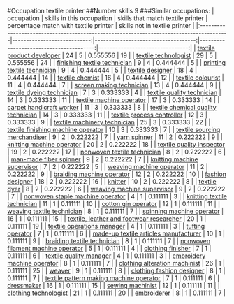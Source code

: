 #Occupation textile printer
##Number skills 9
###Similar occupations:
| occupation                                                                              |   skills in this occupation |   skills that match textile printer |   percentage match with textile printer |   skills not in textile printer |
|:----------------------------------------------------------------------------------------|----------------------------:|------------------------------------:|----------------------------------------:|--------------------------------:|
| [textile product developer](textile_product_developer.md)                               |                          24 |                                   5 |                                0.555556 |                              19 |
| [textile technologist](textile_technologist.md)                                         |                          29 |                                   5 |                                0.555556 |                              24 |
| [finishing textile technician](finishing_textile_technician.md)                         |                           9 |                                   4 |                                0.444444 |                               5 |
| [printing textile technician](printing_textile_technician.md)                           |                           9 |                                   4 |                                0.444444 |                               5 |
| [textile designer](textile_designer.md)                                                 |                          18 |                                   4 |                                0.444444 |                              14 |
| [textile chemist](textile_chemist.md)                                                   |                          16 |                                   4 |                                0.444444 |                              12 |
| [textile colourist](textile_colourist.md)                                               |                          11 |                                   4 |                                0.444444 |                               7 |
| [screen making technician](screen_making_technician.md)                                 |                          13 |                                   4 |                                0.444444 |                               9 |
| [textile dyeing technician](textile_dyeing_technician.md)                               |                           7 |                                   3 |                                0.333333 |                               4 |
| [textile quality technician](textile_quality_technician.md)                             |                          14 |                                   3 |                                0.333333 |                              11 |
| [textile machine operator](textile_machine_operator.md)                                 |                          17 |                                   3 |                                0.333333 |                              14 |
| [carpet handicraft worker](carpet_handicraft_worker.md)                                 |                          11 |                                   3 |                                0.333333 |                               8 |
| [textile chemical quality technician](textile_chemical_quality_technician.md)           |                          14 |                                   3 |                                0.333333 |                              11 |
| [textile process controller](textile_process_controller.md)                             |                          12 |                                   3 |                                0.333333 |                               9 |
| [textile machinery technician](textile_machinery_technician.md)                         |                          25 |                                   3 |                                0.333333 |                              22 |
| [textile finishing machine operator](textile_finishing_machine_operator.md)             |                          10 |                                   3 |                                0.333333 |                               7 |
| [textile sourcing merchandiser](textile_sourcing_merchandiser.md)                       |                           9 |                                   2 |                                0.222222 |                               7 |
| [yarn spinner](yarn_spinner.md)                                                         |                          11 |                                   2 |                                0.222222 |                               9 |
| [knitting machine operator](knitting_machine_operator.md)                               |                          20 |                                   2 |                                0.222222 |                              18 |
| [textile quality inspector](textile_quality_inspector.md)                               |                          19 |                                   2 |                                0.222222 |                              17 |
| [nonwoven  textile technician](nonwoven__textile_technician.md)                         |                           8 |                                   2 |                                0.222222 |                               6 |
| [man-made fiber spinner](man-made_fiber_spinner.md)                                     |                           9 |                                   2 |                                0.222222 |                               7 |
| [knitting machine supervisor](knitting_machine_supervisor.md)                           |                           7 |                                   2 |                                0.222222 |                               5 |
| [weaving machine operator](weaving_machine_operator.md)                                 |                          11 |                                   2 |                                0.222222 |                               9 |
| [braiding machine operator](braiding_machine_operator.md)                               |                          12 |                                   2 |                                0.222222 |                              10 |
| [fashion designer](fashion_designer.md)                                                 |                          18 |                                   2 |                                0.222222 |                              16 |
| [knitter](knitter.md)                                                                   |                          10 |                                   2 |                                0.222222 |                               8 |
| [textile dyer](textile_dyer.md)                                                         |                           8 |                                   2 |                                0.222222 |                               6 |
| [weaving machine supervisor](weaving_machine_supervisor.md)                             |                           9 |                                   2 |                                0.222222 |                               7 |
| [nonwoven staple machine operator](nonwoven_staple_machine_operator.md)                 |                           4 |                                   1 |                                0.111111 |                               3 |
| [knitting textile technician](knitting_textile_technician.md)                           |                          11 |                                   1 |                                0.111111 |                              10 |
| [cotton gin operator](cotton_gin_operator.md)                                           |                          12 |                                   1 |                                0.111111 |                              11 |
| [weaving textile technician](weaving_textile_technician.md)                             |                           8 |                                   1 |                                0.111111 |                               7 |
| [spinning machine operator](spinning_machine_operator.md)                               |                          16 |                                   1 |                                0.111111 |                              15 |
| [textile, leather and footwear researcher](textile,_leather_and_footwear_researcher.md) |                          20 |                                   1 |                                0.111111 |                              19 |
| [textile operations manager](textile_operations_manager.md)                             |                           4 |                                   1 |                                0.111111 |                               3 |
| [tufting operator](tufting_operator.md)                                                 |                           7 |                                   1 |                                0.111111 |                               6 |
| [made-up textile articles manufacturer](made-up_textile_articles_manufacturer.md)       |                          10 |                                   1 |                                0.111111 |                               9 |
| [braiding textile technician](braiding_textile_technician.md)                           |                           8 |                                   1 |                                0.111111 |                               7 |
| [nonwoven filament machine operator](nonwoven_filament_machine_operator.md)             |                           5 |                                   1 |                                0.111111 |                               4 |
| [clothing finisher](clothing_finisher.md)                                               |                           7 |                                   1 |                                0.111111 |                               6 |
| [textile quality manager](textile_quality_manager.md)                                   |                           4 |                                   1 |                                0.111111 |                               3 |
| [embroidery machine operator](embroidery_machine_operator.md)                           |                           8 |                                   1 |                                0.111111 |                               7 |
| [clothing alteration machinist](clothing_alteration_machinist.md)                       |                          26 |                                   1 |                                0.111111 |                              25 |
| [weaver](weaver.md)                                                                     |                           9 |                                   1 |                                0.111111 |                               8 |
| [clothing fashion designer](clothing_fashion_designer.md)                               |                           8 |                                   1 |                                0.111111 |                               7 |
| [textile pattern making machine operator](textile_pattern_making_machine_operator.md)   |                           7 |                                   1 |                                0.111111 |                               6 |
| [dressmaker](dressmaker.md)                                                             |                          16 |                                   1 |                                0.111111 |                              15 |
| [sewing machinist](sewing_machinist.md)                                                 |                          12 |                                   1 |                                0.111111 |                              11 |
| [clothing technologist](clothing_technologist.md)                                       |                          21 |                                   1 |                                0.111111 |                              20 |
| [embroiderer](embroiderer.md)                                                           |                           8 |                                   1 |                                0.111111 |                               7 |
